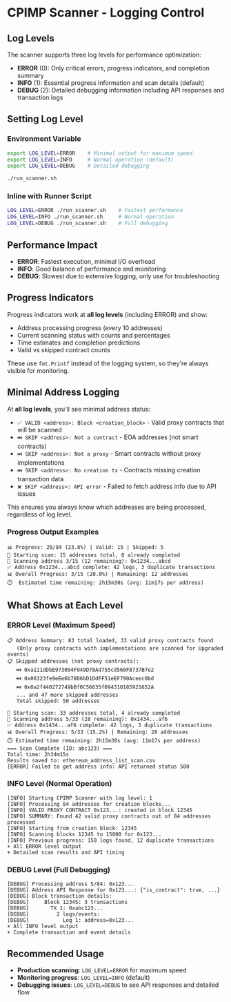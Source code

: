 # CPIMP Scanner - Logging Control

## Log Levels

The scanner supports three log levels for performance optimization:

- **ERROR** (0): Only critical errors, progress indicators, and completion summary
- **INFO** (1): Essential progress information and scan details (default)
- **DEBUG** (2): Detailed debugging information including API responses and transaction logs

## Setting Log Level

### Environment Variable
```bash
export LOG_LEVEL=ERROR    # Minimal output for maximum speed
export LOG_LEVEL=INFO     # Normal operation (default)
export LOG_LEVEL=DEBUG    # Detailed debugging

./run_scanner.sh
```

### Inline with Runner Script
```bash
LOG_LEVEL=ERROR ./run_scanner.sh    # Fastest performance
LOG_LEVEL=INFO ./run_scanner.sh     # Normal operation
LOG_LEVEL=DEBUG ./run_scanner.sh    # Full debugging
```

## Performance Impact

- **ERROR**: Fastest execution, minimal I/O overhead
- **INFO**: Good balance of performance and monitoring
- **DEBUG**: Slowest due to extensive logging, only use for troubleshooting

## Progress Indicators

Progress indicators work at **all log levels** (including ERROR) and show:

- Address processing progress (every 10 addresses)
- Current scanning status with counts and percentages
- Time estimates and completion predictions
- Valid vs skipped contract counts

These use `fmt.Printf` instead of the logging system, so they're always visible for monitoring.

## Minimal Address Logging

At **all log levels**, you'll see minimal address status:

- `✅ VALID <address>: Block <creation_block>` - Valid proxy contracts that will be scanned
- `⏭️ SKIP <address>: Not a contract` - EOA addresses (not smart contracts)
- `⏭️ SKIP <address>: Not a proxy` - Smart contracts without proxy implementations
- `⏭️ SKIP <address>: No creation tx` - Contracts missing creation transaction data
- `❌ SKIP <address>: API error` - Failed to fetch address info due to API issues

This ensures you always know which addresses are being processed, regardless of log level.

### Progress Output Examples
```
📊 Progress: 20/84 (23.8%) | Valid: 15 | Skipped: 5
🚀 Starting scan: 15 addresses total, 0 already completed
📍 Scanning address 3/15 (12 remaining): 0x1234...abcd
✅ Address 0x1234...abcd complete: 42 logs, 3 duplicate transactions
📊 Overall Progress: 3/15 (20.0%) | Remaining: 12 addresses
⏱️  Estimated time remaining: 2h15m30s (avg: 11m17s per address)
```

## What Shows at Each Level

### ERROR Level (Maximum Speed)
```
📋 Address Summary: 83 total loaded, 33 valid proxy contracts found
   (Only proxy contracts with implementations are scanned for Upgraded events)
📋 Skipped addresses (not proxy contracts):
   ⏭️ 0xa111dDbE973094F949D78Ad755cd560F8737B7e2
   ⏭️ 0x06323fe9eEe6b78D6bD1DdFF51eEF790Aceec0bd
   ⏭️ 0x0a2f440272749bBf0C56635f094310185921652A
   ... and 47 more skipped addresses
   Total skipped: 50 addresses

🚀 Starting scan: 33 addresses total, 4 already completed
📍 Scanning address 5/33 (28 remaining): 0x1434...af6
✅ Address 0x1434...af6 complete: 42 logs, 3 duplicate transactions
📊 Overall Progress: 5/33 (15.2%) | Remaining: 28 addresses
⏱️ Estimated time remaining: 2h15m30s (avg: 11m17s per address)
=== Scan Complete (ID: abc123) ===
Total time: 2h34m15s
Results saved to: ethereum_address_list_scan.csv
[ERROR] Failed to get address info: API returned status 500
```

### INFO Level (Normal Operation)
```
[INFO] Starting CPIMP Scanner with log level: 1
[INFO] Processing 84 addresses for creation blocks...
[INFO] VALID PROXY CONTRACT 0x123...: created in block 12345
[INFO] SUMMARY: Found 42 valid proxy contracts out of 84 addresses processed
[INFO] Starting from creation block: 12345
[INFO] Scanning blocks 12345 to 15000 for 0x123...
[INFO] Previous progress: 150 logs found, 12 duplicate transactions
+ All ERROR level output
+ Detailed scan results and API timing
```

### DEBUG Level (Full Debugging)
```
[DEBUG] Processing address 5/84: 0x123...
[DEBUG] Address API Response for 0x123...: {"is_contract": true, ...}
[DEBUG] Block transaction details:
[DEBUG]     Block 12345: 3 transactions
[DEBUG]       TX 1: 0xabc123...
[DEBUG]         2 logs/events:
[DEBUG]           Log 1: address=0x123...
+ All INFO level output
+ Complete transaction and event details
```

## Recommended Usage

- **Production scanning**: `LOG_LEVEL=ERROR` for maximum speed
- **Monitoring progress**: `LOG_LEVEL=INFO` (default)
- **Debugging issues**: `LOG_LEVEL=DEBUG` to see API responses and detailed flow 